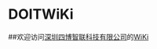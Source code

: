 # DOITWiKi

##欢迎访问[深圳四博智联科技有限公司](http://doit.am/)的[WiKi](https://github.com/SmartArduino/DOITWiKi/wiki)
